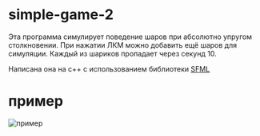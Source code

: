 # simple-game-2
Эта программа симулирует поведение шаров при абсолютно упругом столкновении. При нажатии ЛКМ можно добавить ещё шаров для симуляции. Каждый из шариков пропадает через секунд 10.

Написана она на c++ с использованием библиотеки [SFML](https://github.com/SFML/SFML)

# пример

![пример](img/пример.gif)
